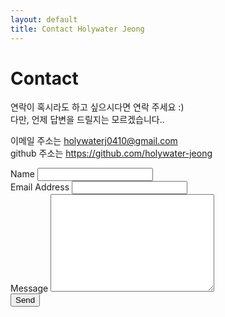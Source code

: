 ```yaml
---
layout: default
title: Contact Holywater Jeong
---
```


<div id="contact">
  <h1 class="pageTitle">Contact</h1>
  <div class="contactContent">
    <p>연락이 혹시라도 하고 싶으시다면 연락 주세요 :)<br/>
    다만, 언제 답변을 드릴지는 모르겠습니다..</p>
    <p>이메일 주소는 <a href="mailto:brimaidesigns@gmail.com">holywaterj0410@gmail.com</a><br/>
    github 주소는 <a href="https://github.com/holywater-jeong">https://github.com/holywater-jeong</a></p>
  </div>
  <form action="http://formspree.io/holywaterj0410@gmail.com" method="POST">
    <label for="name">Name</label>
    <input type="text" id="name" name="name" class="full-width"><br>
    <label for="email">Email Address</label>
    <input type="email" id="email" name="_replyto" class="full-width"><br>
    <label for="message">Message</label>
    <textarea name="message" id="message" cols="30" rows="10" class="full-width"></textarea><br>
    <input type="submit" value="Send" class="button">
  </form>
</div>
